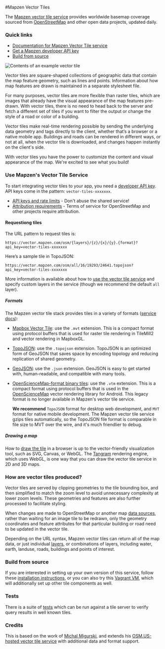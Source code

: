 #Mapzen Vector Tiles

The [Mapzen vector tile service](https://mapzen.com/projects/vector-tiles) provides worldwide basemap coverage sourced from [OpenStreetMap](http://www.openstreetmap.org) and other open data projects, updated daily.

### Quick links

* [Documentation for Mapzen Vector Tile service](https://mapzen.com/documentation/vector-tiles/)
* [Get a Mapzen developer API key](https://mapzen.com/developers)
* [Build from source](https://github.com/mapzen/vector-datasource#build-from-source)

![Contents of an example vector tile](docs/images/vector-tile-example.png)


Vector tiles are square-shaped collections of geographic data that contain the map feature geometry, such as lines and points. Information about how map features are drawn is maintained in a separate stylesheet file. 

For many purposes, vector tiles are more flexible than raster tiles, which are images that already have the visual appearance of the map features pre-drawn. With vector tiles, there is no need to head back to the server and fetch a different set of tiles if you want to filter the output or change the style of a road or color of a building.

Vector tiles make real-time rendering possible by sending the underlying data geometry and tags directly to the client, whether that’s a browser or a native mobile app. Buildings and roads can be rendered in different ways, or not at all, when the vector tile is downloaded, and changes happen instantly on the client's side. 

With vector tiles you have the power to customize the content and visual appearance of the map. We're excited to see what you build!

### Use Mapzen's Vector Tile Service

To start integrating vector tiles to your app, you need a [developer API key](https://mapzen.com/developers). API keys come in the pattern: `vector-tiles-xxxxxxx`.

* [API keys and rate limits](docs/api-keys-and-rate-limits.md) - Don't abuse the shared service!
* [Attribution requirements](docs/attribution.md) - Terms of service for OpenStreetMap and other projects require attribution.

#### Requestiong tiles

The URL pattern to request tiles is:

`https://vector.mapzen.com/osm/{layers}/{z}/{x}/{y}.{format}?api_key=vector-tiles-xxxxxxx`

Here’s a sample tile in TopoJSON:

`https://vector.mapzen.com/osm/all/16/19293/24641.topojson?api_key=vector-tiles-xxxxxxx`

More information is available about how to [use the vector tile service](docs/use-service.md) and specify custom layers in the service (though we recommend the default `all` layer).

##### Formats

The Mapzen vector tile stack provides tiles in a variety of formats ([service docs](docs/use-service.md#formats)):

* [Mapbox Vector Tile](https://github.com/mapbox/vector-tile-spec): use the `.mvt` extension. This is a compact format using protocol buffers that is used for raster tile rendering in TileMill2 and vector rendering in MapboxGL.
* [TopoJSON](https://github.com/mbostock/topojson): use the `.topojson` extension. TopoJSON is an optimized form of GeoJSON that saves space by encoding topology and reducing replication of shared geometry.
* [GeoJSON](http://geojson.org): use the `.json` extension. GeoJSON is easy to get started with, human-readable, and compatible with many tools.
* [OpenScienceMap-format binary tiles](https://github.com/opensciencemap/vtm): use the `.vtm` extension. This is a compact format using protocol buffers that is used in the [OpenScienceMap](http://www.opensciencemap.org/) vector rendering library for Android. This legacy format is no longer available in Mapzen's vector tile service.

  **We recommend** `TopoJSON` format for desktop web development, and `MVT` format for native mobile development. The Mapzen vector tile service gzips tiles automatically, so the TopoJSON file format is comparable in file size to MVT over the wire, and it's much friendlier to debug.

##### Drawing a map

How to [draw the tile](docs/display-tiles.md) in a browser is up to the vector-friendly visualization tool, such as SVG, Canvas, or WebGL. The [Tangram](https://mapzen.com/projects/tangram) rendering engine, which uses WebGL, is one way that you can draw the vector tile service in 2D and 3D maps.

### How are vector tiles produced?

Vector tiles are served by clipping geometries to the tile bounding box, and then simplified to match the zoom level to avoid unnecessary complexity at lower zoom levels. These geometries and features are also further processed to facilitate styling. 

When changes are made to OpenStreetMap or another map [data sources](docs/data-sources.md), rather than waiting for an image tile to be redrawn, only the geometry coordinates and feature attributes for that particular building or road need to be updated in the vector tile. 

Depending on the URL syntax, Mapzen vector tiles can return all of the map data, or just individual [layers](docs/layers.md), or combinations of layers, including water, earth, landuse, roads, buildings and points of interest.

### Build from source

If you are interested in setting up your own version of this service, follow these [installation instructions](https://github.com/mapzen/vector-datasource/wiki/Mapzen-Vector-Tile-Service), or you can also try this [Vagrant VM](https://github.com/mapzen/vagrant-tiles), which will additionally set up other tile components as well.

### Tests

There is a suite of [tests](TESTS.md) which can be run against a tile server to verify query results in well known tiles.

### Credits

This is based on the work of [Michal Migurski](http://mike.teczno.com/), and extends his [OSM.US-hosted vector tile service](http://openstreetmap.us/~migurski/vector-datasource/) with additional data and format support.
